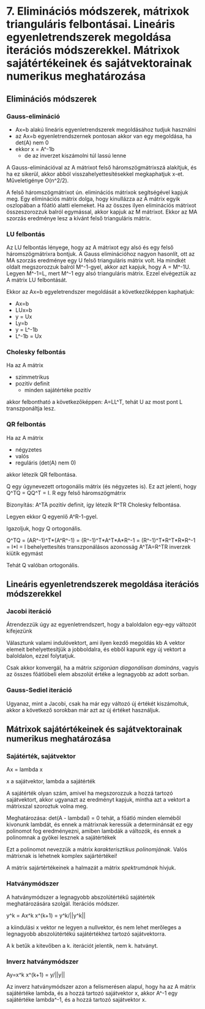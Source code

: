 # 7. Eliminációs módszerek, mátrixok trianguláris felbontásai. Lineáris egyenletrendszerek megoldása iterációs módszerekkel. Mátrixok sajátértékeinek és sajátvektorainak numerikus meghatározása


## Eliminációs módszerek

### Gauss-elimináció

- Ax=b alakú lineáris egyenletrendszerek megoldásához tudjuk használni
- az Ax=b egyenletrendszernek pontosan akkor van egy megoldása, ha det(A) nem 0
- ekkor x = A^-1b
    - de az inverzet kiszámolni túl lassú lenne

A Gauss-eliminációval az A mátrixot felső háromszögmátrixszá alakítjuk, és ha ez sikerül, akkor abból visszahelyettesítésekkel megkaphatjuk x-et. Műveletigénye O(n^2/2).

A felső háromszögmátrixot ún. eliminációs mátrixok segítségével kapjuk meg. Egy eliminációs mátrix dolga, hogy kinullázza az A mátrix egyik oszlopában a főátló alatti elemeket. Ha az összes ilyen eliminációs mátrixot összeszorozzuk balról egymással, akkor kapjuk az M mátrixot. Ekkor az MA szorzás eredménye lesz a kívánt felső trianguláris mátrix.

### LU felbontás

Az LU felbontás lényege, hogy az A mátrixot egy alsó és egy felső háromszögmátrixra bontjuk. A Gauss eliminációhoz nagyon hasonlít, ott az MA szorzás eredménye egy U felső trianguláris mátrix volt. Ha mindkét oldalt megszorozzuk balról M^-1-gyel, akkor azt kapjuk, hogy A = M^-1U. Legyen M^-1=L, mert M^-1 egy alsó trianguláris mátrix. Ezzel elvégeztük az A mátrix LU felbontását.

Ekkor az Ax=b egyeletrendszer megoldását a következőképpen kaphatjuk:

- Ax=b
- LUx=b
- y = Ux
- Ly=b
- y = L^-1b
- L^-1b = Ux

### Cholesky felbontás

Ha az A mátrix

- szimmetrikus
- pozitív definit
    - minden sajátértéke pozitív

akkor felbontható a következőképpen: A=LL^T, tehát U az most pont L transzponáltja lesz.

### QR felbontás

Ha az A mátrix

- négyzetes
- valós
- reguláris (det(A) nem  0)

akkor létezik QR felbontása.

Q egy úgynevezett ortogonális mátrix (és négyzetes is). Ez azt jelenti, hogy Q^TQ = QQ^T = I.
R egy felső háromszögmátrix

Bizonyítás:
A^TA pozitív definit, így létezik R^TR Cholesky felbontása.

Legyen ekkor Q egyenlő A^R-1-gyel.

Igazoljuk, hogy Q ortogonális.

Q^TQ = (AR^-1)^T\*(A^R^-1) = (R^-1)^T\*A^T\*A\*R^-1 = (R^-1)^T\*R^T\*R\*R^-1 = I\*I = I
        behelyettesítés     transzponálásos azonosság  A^TA=R^TR           inverzek kiütik egymást

Tehát Q valóban ortogonális.

## Lineáris egyenletrendszerek megoldása iterációs módszerekkel

### Jacobi iteráció

Átrendezzük úgy az egyenletrendszert, hogy a baloldalon egy-egy változót kifejezünk

Választunk valami indulóvektort, ami ilyen kezdő megoldás kb
A vektor elemeit behelyettesítjük a jobboldalra, és ebből kapunk egy új vektort a baloldalon, ezzel folytatjuk.

Csak akkor konvergál, ha a mátrix *szigorúan diagonálisan domináns*, vagyis az összes főátlóbeli elem abszolút értéke a legnagyobb az adott sorban.

### Gauss-Sediel iteráció

Ugyanaz, mint a Jacobi, csak ha már egy változó új értékét kiszámoltuk, akkor a következő sorokban már azt az új értéket használjuk. 

## Mátrixok sajátértékeinek és sajátvektorainak numerikus meghatározása

### Sajátérték, sajátvektor

Ax = lambda x

x a sajátvektor, lambda a sajátérték

A sajátérték olyan szám, amivel ha megszorozzuk a hozzá tartozó sajátvektort, akkor ugyanazt az eredményt kapjuk, mintha azt a vektort a mátrixszal szoroztuk volna meg.

Meghatározása: det(A - lambdaI) = 0
tehát, a főátló minden eleméből kivonunk lambdát, és ennek a mátrixnak keressük a determinánsát
ez egy polinomot fog eredményezni, amiben lambdák a változók, és ennek a polinomnak a gyökei lesznek a sajátértékek

Ezt a polinomot nevezzük a mátrix *karakterisztikus polinomjának*.
Valós mátrixnak is lehetnek komplex sajártértékei!

A mátrix sajártértékeinek a halmazát a mátrix *spektrumának* hívjuk.

### Hatványmódszer

A hatványmódszer a legnagyobb abszolútértékű sajátérték meghatározására szolgál.
Iterációs módszer.

y^k = Ax^k
x^(k+1) = y^k/||y^k||

a kiindulási x vektor ne legyen a nullvektor, és nem lehet merőleges a legnagyobb abszolútértékú sajátértékhez tartozó sajátvektorra.

A k betűk a kitevőben a k. iterációt jelentik, nem k. hatványt.

### Inverz hatványmódszer

Ay=x^k
x^(k+1) = y/||y||

Az inverz hatványmódszer azon a felismerésen alapul, hogy ha az A mátrix sajátértéke lambda, és a hozzá tartozó sajátvektor x, akkor A^-1 egy sajátértéke lambda^-1, és a hozzá tartozó sajátvektor x.


